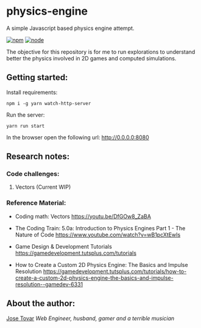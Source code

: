 # physics-engine
A simple Javascript based physics engine attempt.

[![npm](https://img.shields.io/npm/v/npm.svg)]()
[![node](https://img.shields.io/node/v/gh-badges.svg)]()

The objective for this repository is for me to run explorations to understand better the physics involved in 2D games and computed simulations.

## Getting started:
Install requirements:
```shell
npm i -g yarn watch-http-server
```

Run the server:
```shell
yarn run start
```
In the browser open the following url: http://0.0.0.0:8080

## Research notes:
### Code challenges:
1. Vectors (Current WIP)

### Reference Material:
- Coding math: Vectors
https://youtu.be/DfGOw8_ZaBA

- The Coding Train: 5.0a: Introduction to Physics Engines Part 1 - The Nature of Code
https://www.youtube.com/watch?v=wB1pcXtEwIs

- Game Design & Development Tutorials
https://gamedevelopment.tutsplus.com/tutorials

- How to Create a Custom 2D Physics Engine: The Basics and Impulse Resolution
https://gamedevelopment.tutsplus.com/tutorials/how-to-create-a-custom-2d-physics-engine-the-basics-and-impulse-resolution--gamedev-6331

## About the author:
[Jose Tovar](http://tmjoseantonio.com)
*Web Engineer, husband, gamer and a terrible musician*
